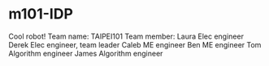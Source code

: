 # m101-IDP
Cool robot!
Team name: TAIPEI101
Team member:
	Laura	Elec engineer
	Derek	Elec engineer, team leader
	Caleb	ME engineer
	Ben	ME engineer
	Tom	Algorithm engineer
	James	Algorithm engineer
